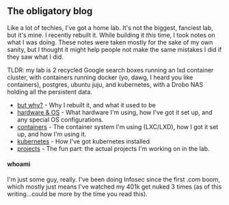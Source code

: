 ## The obligatory blog

Like a lot of techies, I've got a home lab. It's not the biggest, fanciest lab, but it's mine. I recently rebuilt it.
While building it *this* time, I took notes on what I was doing. These notes were taken mostly for the sake of my own 
sanity, but I thought it might help people not make the same mistakes I did if they saw what I did.

TLDR: my lab is 2 recycled Google search boxes running an lxd container cluster, with containers running docker (yo, 
dawg, I heard you like containers), postgres, ubuntu juju, and kubernetes, with a Drobo NAS holding all the persistent 
data.

* [but why?](/why.md) - Why I rebuilt it, and what it used to be
* [hardware & OS](/lab/hardware.md) - What hardware I'm using, how I've got it set up, and any special OS configurations.
* [containers](/lab/lxd.md) - The container system I'm using (LXC/LXD), how I got it set up, and how I'm using it.
* [kubernetes](/lab/kubernetes.md) - How I've got kubernetes installed
* [projects](/projects/index.md) - The fun part: the actual projects I'm working on in the lab.

#### whoami

I'm just some guy, really. I've been doing Infosec since the first .com boom, which mostly just means I've watched my 
401k get nuked 3 times (as of this writing...could be more by the time you read this).